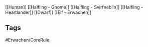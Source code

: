 [[Human]]
[[Halfling - Gnome]]
[[Halfling - Svirfneblin]]
[[Halfling - Heartlander]]
[[Dwarf]]
[[Elf - Erwachen]]

## Tags
#Erwachen/CoreRule 
